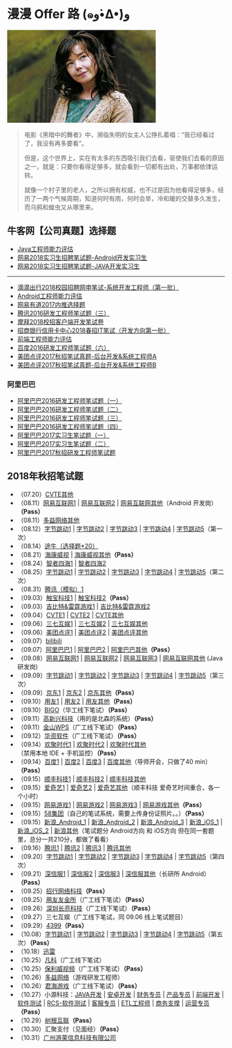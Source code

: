 # 漫漫 Offer 路 (๑و•̀Δ•́)و

![](emoji.jpg)

> 电影《黑暗中的舞者》中，濒临失明的女主人公挣扎着唱：“我已经看过了，我没有再多要看”。
> 
> 但是，这个世界上，实在有太多的东西吸引我们去看，驱使我们去看的原因之一，就是：只要你看得足够多，就会看到一切都有出处，万事都依律运转。
> 
> 就像一个村子里的老人，之所以拥有权威，也不过是因为他看得足够多，经历了一两个气候周期，知道何时有雨，何时会旱，冷和暖的交替多久发生，而乌鸦和蝗虫又从哪里来。

## 牛客网【公司真题】选择题

- [Java工程师能力评估](nowcoder/Java工程师能力评估/Java工程师能力评估.md)
- [网易2018实习生招聘笔试题-Android开发实习生](nowcoder/网易2018实习生招聘笔试题-Android开发实习生/网易2018实习生招聘笔试题-Android开发实习生.md)
- [网易2018实习生招聘笔试题-JAVA开发实习生](nowcoder/网易2018实习生招聘笔试题-JAVA开发实习生/网易2018实习生招聘笔试题-JAVA开发实习生.md)

----

- [滴滴出行2018校园招聘网申笔试-系统开发工程师（第一批）](nowcoder/滴滴出行2018校园招聘网申笔试-系统开发工程师（第一批）/滴滴出行2018校园招聘网申笔试-系统开发工程师（第一批）.md)
- [Android工程师能力评估](nowcoder/Android工程师能力评估/Android工程师能力评估.md)
- [网易有道2017内推选择题](nowcoder/网易有道2017内推选择题/网易有道2017内推选择题.md)
- [腾讯2016研发工程师笔试题（三）](nowcoder/腾讯2016研发工程师笔试题（三）/腾讯2016研发工程师笔试题（三）.md)
- [摩拜2018校招客户端开发笔试卷](nowcoder/摩拜2018校招客户端开发笔试卷/摩拜2018校招客户端开发笔试卷.md)
- [招商银行信用卡中心2018春招IT笔试（开发方向第一批）](nowcoder/招商银行信用卡中心2018春招IT笔试（开发方向第一批）/招商银行信用卡中心2018春招IT笔试（开发方向第一批）.md)
- [前端工程师能力评估](nowcoder/前端工程师能力评估/前端工程师能力评估.md)
- [百度2016研发工程师笔试题（六）](nowcoder/百度2016研发工程师笔试题（六）/百度2016研发工程师笔试题（六）.md)
- [美团点评2017秋招笔试真题-后台开发&系统工程师A](nowcoder/美团点评2017秋招笔试真题-后台开发&系统工程师A/美团点评2017秋招笔试真题-后台开发&系统工程师A.md)
- [美团点评2017秋招笔试真题-后台开发&系统工程师B](nowcoder/美团点评2017秋招笔试真题-后台开发&系统工程师B/美团点评2017秋招笔试真题-后台开发&系统工程师B.md)


### 阿里巴巴
- [阿里巴巴2016研发工程师笔试题（一）](nowcoder/阿里巴巴2016研发工程师笔试题（一）/阿里巴巴2016研发工程师笔试题（一）.md)
- [阿里巴巴2016研发工程师笔试题（二）](nowcoder/阿里巴巴2016研发工程师笔试题（二）/阿里巴巴2016研发工程师笔试题（二）.md)
- [阿里巴巴2016研发工程师笔试题（三）](nowcoder/阿里巴巴2016研发工程师笔试题（三）/阿里巴巴2016研发工程师笔试题（三）.md)
- [阿里巴巴2016研发工程师笔试题（四）](nowcoder/阿里巴巴2016研发工程师笔试题（四）/阿里巴巴2016研发工程师笔试题（四）.md)
- [阿里巴巴2017实习生笔试题（一）](nowcoder/阿里巴巴2017实习生笔试题（一）/阿里巴巴2017实习生笔试题（一）.md)
- [阿里巴巴2017实习生笔试题（二）](nowcoder/阿里巴巴2017实习生笔试题（二）/阿里巴巴2017实习生笔试题（二）.md)
- [阿里巴巴2017秋招研发工程师笔试题](nowcoder/阿里巴巴2017秋招研发工程师笔试题/阿里巴巴2017秋招研发工程师笔试题.md)


## 2018年秋招笔试题

- （07.20）[CVTE其他](2018Autumn/0720CVTE/0.md)
- （08.11）[网易互联网1](2018Autumn/0811网易互联网/1.md) | [网易互联网2](2018Autumn/0811网易互联网/2.md) | [网易互联网其他](2018Autumn/0811网易互联网/0.md)（Android 开发岗）**（Pass）**
- （08.11）[多益网络其他](2018Autumn/0811多益网络/0.md)
- （08.12）[字节跳动1](2018Autumn/0812字节跳动/1.md) | [字节跳动2](2018Autumn/0812字节跳动/2.md) | [字节跳动3](2018Autumn/0812字节跳动/3.md) | [字节跳动4](2018Autumn/0812字节跳动/4.md) | [字节跳动5](2018Autumn/0812字节跳动/5.md)（第一次）
- （08.14）[途牛（选择题\*20）](2018Autumn/0814途牛/0.md)
- （08.21）[海康威视](2018Autumn/0821海康威视/1.md) | [海康威视其他](2018Autumn/0821海康威视/0.md)**（Pass）**
- （08.24）[智者四海1](2018Autumn/0824智者四海/1.md) | [智者四海2](2018Autumn/0824智者四海/2.md)
- （08.25）[字节跳动1](2018Autumn/0825字节跳动/1.md) | [字节跳动2](2018Autumn/0825字节跳动/2.md) | [字节跳动3](2018Autumn/0825字节跳动/3.md) | [字节跳动4](2018Autumn/0825字节跳动/4.md) | [字节跳动5](2018Autumn/0825字节跳动/5.md)（第二次）
- （08.31）[腾讯（模拟）1](2018Autumn/0831腾讯（模拟考）/1.md)
- （09.03）[触宝科技1](2018Autumn/0903触宝/1.md) | [触宝科技2](2018Autumn/0903触宝/2.md)**（Pass）**
- （09.03）[吉比特&雷霆游戏1](2018Autumn/0903吉比特/1.md) | [吉比特&雷霆游戏2](2018Autumn/0903吉比特/2.md)
- （09.04）[CVTE1](2018Autumn/0904CVTE/1.md) | [CVTE2](2018Autumn/0904CVTE/2.md) | [CVTE其他](2018Autumn/0904CVTE/0.md)
- （09.06）[三七互娱1](2018Autumn/0906三七互娱/1.md) | [三七互娱2](2018Autumn/0906三七互娱/2.md) | [三七互娱其他](2018Autumn/0906三七互娱/0.md)
- （09.06）[美团点评1](2018Autumn/0906美团点评/1.md) | [美团点评2](2018Autumn/0906美团点评/2.md) | [美团点评其他](2018Autumn/0906美团点评/0.md)
- （09.07）[bilibili](2018Autumn/0907bilibili/0.md)
- （09.07）[阿里巴巴1](2018Autumn/0907阿里巴巴/1.md) | [阿里巴巴2](2018Autumn/0907阿里巴巴/2.md) | [阿里巴巴其他](2018Autumn/0907阿里巴巴/0.md)**（Pass）**
- （09.08）[网易互联网1](2018Autumn/0908网易互联网/1.md) | [网易互联网2](2018Autumn/0908网易互联网/2.md) | [网易互联网3](2018Autumn/0908网易互联网/3.md) | [网易互联网其他](2018Autumn/0908网易互联网/0.md) (Java 研发岗)
- （09.09）[字节跳动1](2018Autumn/0909字节跳动/1.md) | [字节跳动2](2018Autumn/0909字节跳动/2.md) | [字节跳动3](2018Autumn/0909字节跳动/3.md) | [字节跳动4](2018Autumn/0909字节跳动/4.md) | [字节跳动5](2018Autumn/0909字节跳动/5.md)（第三次）
- （09.09）[京东1](2018Autumn/0909京东/1.md) | [京东2](2018Autumn/0909京东/2.md) | [京东其他](2018Autumn/0909京东/0.md)**（Pass）**
- （09.10）[用友1](2018Autumn/0910用友/1.md) | [用友2](2018Autumn/0910用友/2.md) | [用友其他](2018Autumn/0910用友/0.md)**（Pass）**
- （09.10）[BIGO](2018Autumn/0910BIGO/0.md)（华工线下笔试）**（Pass）**
- （09.11）[高新兴科技](2018Autumn/0911高新兴/0.md)（用的是北森的系统）**（Pass）**
- （09.11）[金山WPS](2018Autumn/0911金山WPS/0.md)（广工线下笔试）**（Pass）**
- （09.12）[华资软件](2018Autumn/0912华资软件/0.md)（广工线下笔试）**（Pass）**
- （09.14）[欢聚时代1](2018Autumn/0914欢聚时代/1.md) | [欢聚时代2](2018Autumn/0914欢聚时代/2.md) | [欢聚时代其他](2018Autumn/0914欢聚时代/0.md)（禁用本地 IDE + 手机监控）**（Pass）**
- （09.14）[百度1](2018Autumn/0914百度/1.md) | [百度2](2018Autumn/0914百度/2.md) | [百度3](2018Autumn/0914百度/3.md) | [百度其他](2018Autumn/0914百度/0.md)（导师开会，只做了40 min）**（Pass）**
- （09.15）[顺丰科技1](2018Autumn/0915顺丰科技/1.md) | [顺丰科技2](2018Autumn/0915顺丰科技/2.md) | [顺丰科技其他](2018Autumn/0915顺丰科技/0.md)
- （09.15）[爱奇艺1](2018Autumn/0915爱奇艺/1.md) | [爱奇艺2](2018Autumn/0915爱奇艺/2.md) | [爱奇艺其他](2018Autumn/0915爱奇艺/0.md)（顺丰科技 爱奇艺时间重合，各一个小时）
- （09.15）[网易游戏1](2018Autumn/0915网易游戏/1.md) | [网易游戏2](2018Autumn/0915网易游戏/2.md) | [网易游戏3](2018Autumn/0915网易游戏/3.md) | [网易游戏其他](2018Autumn/0915网易游戏/0.md)**（Pass）**
- （09.15）[58集团](2018Autumn/091558集团/0.md)（自己的笔试系统，需要上传身份证照片。。）**（Pass）**
- （09.15）[新浪_Android_1](2018Autumn/0915新浪/Android_1.md) | [新浪_Android_2](2018Autumn/0915新浪/Android_2.md) | [新浪_Android_3](2018Autumn/0915新浪/Android_3.md) | [新浪_iOS_1](2018Autumn/0915新浪/iOS_1.md) | [新浪_iOS_2](2018Autumn/0915新浪/iOS_2.md) | [新浪其他](2018Autumn/0915新浪/0.md)（笔试题分 Android方向 和 iOS方向 但在同一套题里，总分一共210分，都做了看看）
- （09.16）[腾讯1](2018Autumn/0916腾讯/1.md) | [腾讯2](2018Autumn/0916腾讯/2.md) | [腾讯3](2018Autumn/0916腾讯/3.md) | [腾讯其他](2018Autumn/0916腾讯/0.md)
- （09.20）[字节跳动1](2018Autumn/0920字节跳动/1.md) | [字节跳动2](2018Autumn/0920字节跳动/2.md) | [字节跳动3](2018Autumn/0920字节跳动/3.md) | [字节跳动4](2018Autumn/0920字节跳动/4.md) | [字节跳动5](2018Autumn/0920字节跳动/5.md)（第四次）
- （09.21）[深信服1](2018Autumn/0921深信服/1.md) | [深信服2](2018Autumn/0921深信服/2.md) | [深信服3](2018Autumn/0921深信服/3.md) | [深信服其他](2018Autumn/0921深信服/0.md)（长研所 Android）**（Pass）**
- （09.25）[招行网络科技](2018Autumn/0925招行网络科技/0.md)**（Pass）**
- （09.25）[用友友金所](2018Autumn/0925用友友金所/0.md)（广工线下笔试）**（Pass）**
- （09.26）[深圳长亮科技](2018Autumn/0926深圳长亮科技/0.md)（广工线下笔试）**（Pass）**
- （09.27）三七互娱（广工线下笔试，同 09.06 线上笔试题目）
- （09.29）[4399](2018Autumn/09294399/0.md)**（Pass）**
- （10.08）[字节跳动1](2018Autumn/1008字节跳动/1.md) | [字节跳动2](2018Autumn/1008字节跳动/2.md) | [字节跳动3](2018Autumn/1008字节跳动/3.md) | [字节跳动4](2018Autumn/1008字节跳动/4.md) | [字节跳动5](2018Autumn/1008字节跳动/5.md)（第五次）**（Pass）**
- （10.18）[迅雷](2018Autumn/1018迅雷/0.md)
- （10.25）[凡科](2018Autumn/1025凡科/0.md)（广工线下笔试）
- （10.25）[保利威视频](2018Autumn/1025保利威视频/0.md)（广工线下笔试）**（Pass）**
- （10.26）[多益网络](2018Autumn/1026多益网络/0.md)（游戏研发工程师）
- （10.26）[君海游戏](2018Autumn/1026君海游戏/0.md)（广工线下笔试）**（Pass）**
- （10.27）小源科技：[JAVA开发](2018Autumn/1027小源科技/Java开发笔试题.md) | [安卓开发](2018Autumn/1027小源科技/安卓开发笔试题.md) | [财务专员](2018Autumn/1027小源科技/财务专员笔试题.md) | [产品专员](2018Autumn/1027小源科技/产品专员笔试题.md) | [前端开发](2018Autumn/1027小源科技/前端开发笔试题.md) | [软件测试](2018Autumn/1027小源科技/软件测试笔试题.md) | [RCS-软件测试](2018Autumn/1027小源科技/RCS-软件测试笔试题.md) | [客服专员](2018Autumn/1027小源科技/客服专员笔试题.md) | [ETL工程师](2018Autumn/1027小源科技/ETL工程师笔试题.md) | [商务支撑](2018Autumn/1027小源科技/商务支撑笔试题.md) | [运营专员](2018Autumn/1027小源科技/运营专员笔试题.md)**（Pass）**
- （10.29）[树根互联](2018Autumn/1029树根互联/0.md)**（Pass）**
- （10.30）汇聚支付（见面经）**（Pass）**
- （10.31）[广州游莱信息科技有限公司](2018Autumn/1031广州游莱信息科技有限公司/0.md)